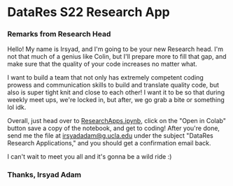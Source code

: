 # DataRes S22 Research App
### Remarks from Research Head

Hello! My name is Irsyad, and I'm going to be your new Research head. I'm not that much of a genius like Colin, but I'll prepare more to fill that gap, and make sure that the quality of your code increases no matter what.

I want to build a team that not only has extremely competent coding prowess and communication skills to build and translate quality code, but also is super tight knit and close to each other! I want it to be so that during weekly meet ups, we're locked in, but after, we go grab a bite or something lol idk. 

Overall, just head over to [ResearchApps.ipynb], click on the "Open in Colab" button save a copy of the notebook, and get to coding! After you're done, send me the file at irsyadadam@g.ucla.edu under the subject "DataRes Research Applications," and you should get a confirmation email back.
  
I can't wait to meet you all and it's gonna be a wild ride :)

### Thanks, Irsyad Adam

  [ResearchApps.ipynb]: ResearchApps.ipynb

